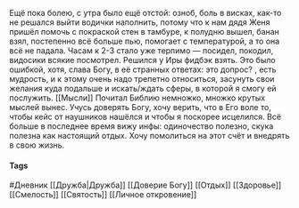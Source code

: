Ещё пока болею, с утра было ещё отстой: озноб, боль в висках, как-то не решался выйти водички наполнить, потому что к нам дядя Женя пришёл помочь с покраской стен в тамбуре, к полудню вышел, банан взял, постепенно всё больше пью, помогает с температурой, а то она всё не падала.
Часам к 2-3 стало уже терпимо — посидел, покодил, видосики всякие посмотрел. Решился у Иры фидбэк взять. Это было ошибкой, хотя, слава Богу, в её странных ответах: это допрос? , есть мудрость, и к этому очень надо трепетно относиться, засунуть свои желания куда подальше и искать/ждать сферы, в которой я смогу ей послужить. 
[[Мысли]]
Почитал Библию немножко, множко крутых мыслей вынес. 
Учусь доверять Богу, хочу верить, что в Его воле то, чтобы кейс от наушников нашёлся и чтобы я поскорее исцелился.
Всё больше в последнее время вижу инфы: одиночество полезно, скука полезна как настоящий отдых. Хочу помолиться на этот счёт и внедрять в свою жизнь.

#### Tags
#Дневник
[[Дружба|Дружба]]
[[Доверие Богу]]
[[Отдых]]
[[Здоровье]]
[[Смелость]]
[[Святость]]
[[Личное откровение]]
